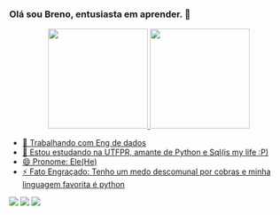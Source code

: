 ### Olá sou Breno, entusiasta em aprender. 👋

<div align="center">
  <a href="https://github.com/BrenoNNeves">
  <img height="180em" src="https://github-readme-stats.vercel.app/api?username=BrenoNNeves&show_icons=true&theme=dark&include_all_commits=true&count_private=true"/>
  <img height="180em" src="https://github-readme-stats.vercel.app/api/top-langs/?username=BrenoNNeves&layout=compact&langs_count=7&theme=dark"/>
</div>



- 🔭 Trabalhando com Eng de dados
- 🌱 Estou estudando na UTFPR, amante de Python e Sql(is my life :P)
- 😄 Pronome: Ele(He)
- ⚡ Fato Engraçado: Tenho um medo descomunal por cobras e minha linguagem favorita é python



<div> 

  <a href="https://www.instagram.com/breno.nasareth" target="_blank"><img src="https://img.shields.io/badge/-Instagram-%23E4405F?style=for-the-badge&logo=instagram&logoColor=white" target="_blank" ></a>
  <a href = "mailto:brenoneves2501@gmail.com"><img src="https://img.shields.io/badge/-Gmail-%23333?style=for-the-badge&logo=gmail&logoColor=white" target="_blank"></a>
  <a href="https://www.linkedin.com/in/breno-neves-634454182/" target="_blank"><img src="https://img.shields.io/badge/-LinkedIn-%230077B5?style=for-the-badge&logo=linkedin&logoColor=white" target="_blank"></a> 
 
  
 
</div>
